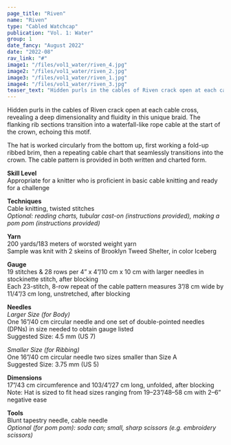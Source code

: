 ```yaml
---
page_title: "Riven"
name: "Riven"
type: "Cabled Watchcap"
publication: "Vol. 1: Water"
group: 1
date_fancy: "August 2022"
date: "2022-08"
rav_link: "#"
image1: "/files/vol1_water/riven_4.jpg"
image2: "/files/vol1_water/riven_2.jpg"
image3: "/files/vol1_water/riven_1.jpg"
image4: "/files/vol1_water/riven_3.jpg"
teaser_text: "Hidden purls in the cables of Riven crack open at each cable cross, revealing a deep dimensionality and fluidity in this unique braid. The flanking rib sections transition into a waterfall-like rope cable at the start of the crown, echoing this motif."
---
```


<p>Hidden purls in the cables of Riven crack open at each cable cross, revealing a deep dimensionality and fluidity in this unique braid. The flanking rib sections transition into a waterfall-like rope cable at the start of the crown, echoing this motif.</p>

<p>The hat is worked circularly from the bottom up, first working a fold-up ribbed brim, then a repeating cable chart that seamlessly transitions into the crown. The cable pattern is provided in both written and charted form.</p>

<p><strong>Skill Level</strong><br>
Appropriate for a knitter who is proficient in basic cable knitting and ready for a challenge</p>

<p><strong>Techniques</strong><br>
Cable knitting, twisted stitches<br>
<em>Optional: reading charts, tubular cast-on (instructions provided), making a pom pom (instructions provided)</em></p>

<p><strong>Yarn</strong><br>
200 yards/183 meters of worsted weight yarn<br>
Sample was knit with 2 skeins of Brooklyn Tweed Shelter, in color Iceberg</p>

<p><strong>Gauge</strong><br>
19 stitches & 28 rows per 4” x 4”/10 cm x 10 cm with larger needles in stockinette stitch, after blocking<br>
Each 23-stitch, 8-row repeat of the cable pattern measures 3”/8 cm wide by 11/4”/3 cm long, unstretched, after blocking</p>

<p><strong>Needles</strong><br>
<em>Larger Size (for Body)</em><br>
One 16”/40 cm circular needle and one set of double-pointed needles (DPNs) in size needed to obtain gauge listed<br>
Suggested Size: 4.5 mm (US 7)<br>

<em>Smaller Size (for Ribbing)</em><br>
One 16”/40 cm circular needle two sizes smaller than Size A<br>
Suggested Size: 3.75 mm (US 5)</p>

<p><strong>Dimensions</strong><br>
17”/43 cm circumference and 103/4”/27 cm long, unfolded, after blocking<br>
Note: Hat is sized to fit head sizes ranging from 19–23”/48–58 cm with 2–6” negative ease</p>

<p><strong>Tools</strong><br>
Blunt tapestry needle, cable needle<br>
<em>Optional (for pom pom): soda can; small, sharp scissors (e.g. embroidery scissors)</em></p>

